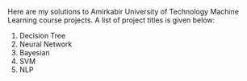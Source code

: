 Here are my solutions to Amirkabir University of Technology Machine Learning course projects.
A list of project titles is given below:
1) Decision Tree
2) Neural Network
3) Bayesian
4) SVM
5) NLP
